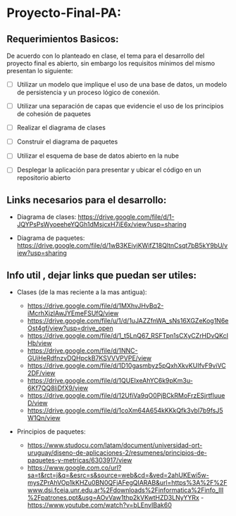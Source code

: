 # Proyecto-Final-PA:

## Requerimientos Basicos:

De acuerdo con lo planteado en clase, el tema para el desarrollo del proyecto final es abierto, sin embargo los requisitos mínimos del mismo presentan lo siguiente:

- [ ] Utilizar un modelo que implique el uso de una base de datos, un modelo de persistencia y un proceso lógico de conexión.

- [ ] Utilizar una separación de capas que evidencie el uso de los principios de cohesión de paquetes 

- [ ] Realizar el diagrama de clases

- [ ] Construir el diagrama de paquetes

- [ ] Utilizar el esquema de base de datos abierto en la nube

- [ ] Desplegar la aplicación para presentar y ubicar el código en un repositorio abierto

## Links necesarios para el desarrollo:

- Diagrama de clases: https://drive.google.com/file/d/1-JQYPsPsWyoeeheYQGh1dMsjcxH7iE6x/view?usp=sharing

- Diagrama de paquetes: https://drive.google.com/file/d/1wB3KEivjKWifZ18QltnCsqt7bB5kY9bU/view?usp=sharing

## Info util , dejar links que puedan ser utiles:

- Clases (de la mas reciente a la mas antigua):
  * https://drive.google.com/file/d/1MXhvJHvBq2-iMcrhXjzlAwJYEmeFSUfQ/view
  * https://drive.google.com/file/u/1/d/1uJAZZfnWA_sNs16XGZeKog1N6eOst4gf/view?usp=drive_open
  * https://drive.google.com/file/d/1_t5LnQ67_RSFTpn1sCXyCZrHDvQKcIHb/view
  * https://drive.google.com/file/d/1NNC-GUiHeRdfnzvDQHpckB7KSVVVPVPE/view
  * https://drive.google.com/file/d/1D10gasmbyz5pQxhXkvKUIfvF9viVC2DF/view
  * https://drive.google.com/file/d/1QUEIxeAhYC6k9pKm3u-6Kf7QQ8liDfX9/view
  * https://drive.google.com/file/d/12UfiVa9qO0PjBCkRMoFrzESjrtfIuueD/view
  * https://drive.google.com/file/d/1coXm64A654kKKkQfk3vbl7b9fsJ5W1Qn/view

- Principios de paquetes:
  - https://www.studocu.com/latam/document/universidad-ort-uruguay/diseno-de-aplicaciones-2/resumenes/principios-de-paquetes-y-metricas/6303917/view
  - https://www.google.com.co/url?sa=t&rct=j&q=&esrc=s&source=web&cd=&ved=2ahUKEwi5w-mysZPrAhVOp1kKHZu0BN0QFjAFegQIARAB&url=https%3A%2F%2Fwww.dsi.fceia.unr.edu.ar%2Fdownloads%2Finformatica%2Finfo_III%2Fpatrones.ppt&usg=AOvVaw1thp2kVKwtHZD3LNyYYRx
  -https://www.youtube.com/watch?v=bLEnvIBak60

